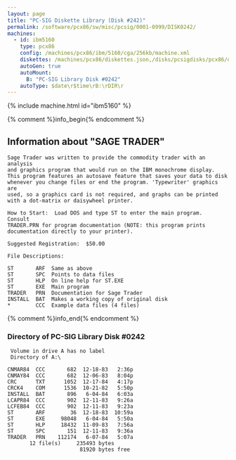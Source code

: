 ```yaml
---
layout: page
title: "PC-SIG Diskette Library (Disk #242)"
permalink: /software/pcx86/sw/misc/pcsig/0001-0999/DISK0242/
machines:
  - id: ibm5160
    type: pcx86
    config: /machines/pcx86/ibm/5160/cga/256kb/machine.xml
    diskettes: /machines/pcx86/diskettes.json,/disks/pcsigdisks/pcx86/diskettes.json
    autoGen: true
    autoMount:
      B: "PC-SIG Library Disk #0242"
    autoType: $date\r$time\rB:\rDIR\r
---
```


{% include machine.html id="ibm5160" %}

{% comment %}info_begin{% endcomment %}

## Information about "SAGE TRADER"

    Sage Trader was written to provide the commodity trader with an analysis
    and graphics program that would run on the IBM monochrome display.
    This program features an autosave feature that saves your data to disk
    whenever you change files or end the program. 'Typewriter' graphics are
    used, so a graphics card is not required, and graphs can be printed
    with a dot-matrix or daisywheel printer.
    
    How to Start:  Load DOS and type ST to enter the main program.  Consult
    TRADER.PRN for program documentation (NOTE: this program prints
    documentation directly to your printer).
    
    Suggested Registration:  $50.00
    
    File Descriptions:
    
    ST       ARF  Same as above
    ST       SPC  Points to data files
    ST       HLP  On line help for ST.EXE
    ST       EXE  Main program
    TRADER   PRN  Documentation for Sage Trader
    INSTALL  BAT  Makes a working copy of original disk
    *        CCC  Example data files (4 files)
{% comment %}info_end{% endcomment %}


### Directory of PC-SIG Library Disk #0242

     Volume in drive A has no label
     Directory of A:\

    CNMAR84  CCC       682  12-18-83   2:36p
    CNMAY84  CCC       682  12-06-83   8:04p
    CRC      TXT      1052  12-17-84   4:17p
    CRCK4    COM      1536  10-21-82   5:50p
    INSTALL  BAT       896   6-04-84   6:03a
    LCAPR84  CCC       902  12-11-83   9:26a
    LCFEB84  CCC       902  12-11-83   9:23a
    ST       ARF        36  12-18-83  10:59a
    ST       EXE     98048   6-04-84   5:50a
    ST       HLP     18432  11-09-83   7:56a
    ST       SPC       151  12-11-83   9:36a
    TRADER   PRN    112174   6-07-84   5:07a
           12 file(s)     235493 bytes
                           81920 bytes free
